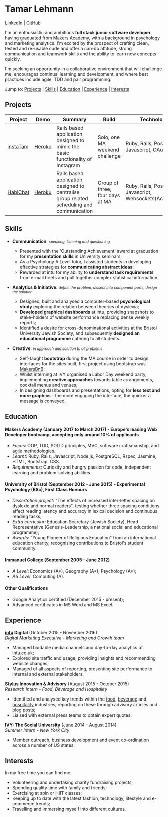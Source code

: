 # Tamar Lehmann

[LinkedIn](https://www.linkedin.com/in/tamar-lehmann-770799a1/) | [GitHub](https://github.com/tamarlehmann) 
<!-- [Portfolio Website](http://tamarlehmann.co.uk)               -->

I'm an enthusiastic and ambitious **full stack junior software developer** having graduated from [Makers Academy](http://www.makersacademy.com/), with a background in psychology and marketing analytics. I'm excited by the prospect of crafting clean, tested and re-usable code and offer a can-do attitude, strong communication and teamwork skills and the ability to learn new concepts quickly.

I'm seeking an opportunity in a collaborative environment that will challenge me, encourages continual learning and development, and where best practices include agile, TDD and pair programming.

Jump to: [Projects](https://github.com/tamarlehmann/CV#projects) | [Skills](https://github.com/tamarlehmann/CV#skills) | [Education](https://github.com/tamarlehmann/CV#education) | [Experience](https://github.com/tamarlehmann/CV#experience) | [Interests](https://github.com/tamarlehmann/CV#interests)

## Projects

| Project | Demo |Summary | Build | Technologies | Testing |
|  ------ |  ---- | ----- | ----- | -------------| ------- |
| [instaTam](https://github.com/tamarlehmann/instagram-challenge) | [Heroku](http://instatam.herokuapp.com) | Rails based application designed to mimic the basic functionality of Instagram | Solo, one MA weekend challenge | Ruby, Rails, PostgreSQL, Javascript, OAuth | RSpec, Capybara |
| [HabiChat](https://github.com/laurenrosie/HabiChat) | [Heroku](https://habichat.herokuapp.com) | Rails based application designed to centralise group related scheduling and communication | Group of three, four days at MA | Ruby, Rails, PostgreSQL, Javascript, Websockets(ActionCable) | RSpec, Capybara |



## Skills

- **Communication**: <small> *speaking, listening and questioning* </small>

  - Presented with the 'Outstanding Achievement' award at graduation for my **presentation skills** in University seminars;
  - As a Psychology A Level tutor, I assisted students in developing effective strategies for **communicating abstract ideas**;
  - Rewarded at intu for my ability to **understand task requirements** from e-mail briefs and pull together complex statistical information.


- **Analytics & Initiative**: <small> *define the problem, dissect into component parts, design the solution*  </small>

  - Designed, built and analysed a computer-based **psychological study** exploring the relation between theories of dyslexia;
  - **Developed graphical dashboards** at intu, providing snapshots to stake-holders of website performance replacing dense weekly reports;
  - Identified a desire for cross-denominational activities at the Bristol University Jewish Society, and subsequently **designed an educational programme** catering to all students.


- **Creative**: <small> *in approach and solution to all problems* </small>
  - Self-taught **bootstrap** during the MA course in order to design interfaces for the sites built, first project using bootstrap was [MakersBnB](https://github.com/dylanrhodius/MakersBnB-challenge);
  - Whilst interning at IVY organised a Labor Day weekend party, implementing **creative approaches** towards table arrangements, cocktail menus and venues;
  - In designing dashboards and presentations, opting for **less text and more graphics** - the more engaging the interface, the quicker a message is conveyed.


## Education

#### Makers Academy (January 2017 to March 2017) -  Europe's leading Web Developer bootcamp, accepting only around 10% of applicants
- *Focus*: OOP, TDD, SOLID principles, MVC, software craftsmanship, and agile methodologies.
- *Learnt*: Ruby, Rails, Javascript, Node.js, PostgreSQL, Rspec, Jasmine, HTML, Bootstrap, CSS.
- *Requirements*: Curiosity and hungry passion for code, independent learning and problem-solving abilities.


#### University of Bristol (September 2012 - June 2015) - Experimental Psychology (BSc), First Class Honours

- *Dissertation project*: "The effects of increased inter-letter spacing on dyslexic and normal readers", testing whether three spacing conditions affect reading latency and accuracy in lexical decision and continuous reading tasks;
- *Extra curricular*: Education Secretary (Jewish Society), Head Representative (Genesis-Leadership, a national social and educational programme);
- *Awards*: "Young Pioneer of Religious Education" from an international education charity, recognising contributions to Bristol's student community.

#### Immanuel College (September 2005 - June 2012)

- *A Level*: Economics (A\*), Geography (A\*), Psychology (A\*);
- *AS Level*: Computing (A).

#### Other Qualifications

- Google Analytics certified (December 2015 - present);
- Advanced certificates in MS Word and MS Excel.

## Experience

**[intu](http://intu.co.uk/ ) Digital** (October 2015 - November 2016)    
*Digital Marketing Executive - Marketing and Growth team*

- Managed biddable media channels and day-to-day analytics of intu.co.uk;
- Explored site traffic and usage, providing insights and recommending website changes;
- Managed of all aspects of reporting, presenting site performance to internal and external stakeholders.

**[Stylus](http://www.stylus.com/) Innovation & Advisory** (August 2015 - October 2015)   
*Research Intern - Food, Beverage and Hospitality*  

- Identified and analysed key trends within the [food](http://www.stylus.com/vksjnm), [beverage](http://www.stylus.com/zqkvgn) and [hospitality](http://www.stylus.com/hlhvzp) industries, reporting on these through advisory articles and blog posts;
- Liaised with external press teams to obtain expert quotes.

**[IVY](https://www.ivy.com/): The Social University** (June 2014 - August 2014)    
*Summer Intern - New York City*

- Member outreach, business development and event co-ordination across a number of US states.

## Interests
In my free time you can find me:
 - Volunteering and undertaking charity fundraising projects;
 - Spending quality time with family and friends;
 - Exercising at spin or HIIT classes;
 - Keeping up to date with the latest fashion, technology, lifestyle and e-commerce trends;
 - Travelling and immersing myself into different cultures.
